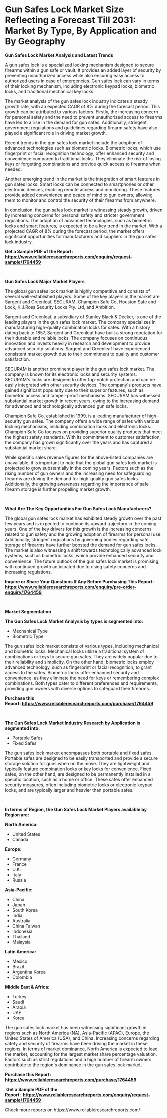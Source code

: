 <p><h1>Gun Safes Lock Market Size Reflecting a Forecast Till 2031: Market By Type, By Application and By Geography</h1></p><p><strong>Gun Safes Lock Market Analysis and Latest Trends</strong></p>
<p><p>A gun safes lock is a specialized locking mechanism designed to secure firearms within a gun safe or vault. It provides an added layer of security by preventing unauthorized access while also ensuring easy access to authorized users in case of emergencies. Gun safes lock can vary in terms of their locking mechanism, including electronic keypad locks, biometric locks, and traditional mechanical key locks.</p><p>The market analysis of the gun safes lock industry indicates a steady growth rate, with an expected CAGR of 8% during the forecast period. This growth can be attributed to various factors. Firstly, the increasing concern for personal safety and the need to prevent unauthorized access to firearms have led to a rise in the demand for gun safes. Additionally, stringent government regulations and guidelines regarding firearm safety have also played a significant role in driving market growth.</p><p>Recent trends in the gun safes lock market include the adoption of advanced technologies such as biometric locks. Biometric locks, which use fingerprint or facial recognition technology, offer enhanced security and convenience compared to traditional locks. They eliminate the risk of losing keys or forgetting combinations and provide quick access to firearms when needed.</p><p>Another emerging trend in the market is the integration of smart features in gun safes locks. Smart locks can be connected to smartphones or other electronic devices, enabling remote access and monitoring. These features provide added convenience and peace of mind to gun owners, allowing them to monitor and control the security of their firearms from anywhere.</p><p>In conclusion, the gun safes lock market is witnessing steady growth, driven by increasing concerns for personal safety and stricter government regulations. The adoption of advanced technologies, such as biometric locks and smart features, is expected to be a key trend in the market. With a projected CAGR of 8% during the forecast period, the market offers significant opportunities for manufacturers and suppliers in the gun safes lock industry.</p></p>
<p><strong>Get a Sample PDF of the Report:&nbsp; <a href="https://www.reliableresearchreports.com/enquiry/request-sample/1764459">https://www.reliableresearchreports.com/enquiry/request-sample/1764459</a></strong></p>
<p>&nbsp;</p>
<p><strong>Gun Safes Lock Major Market Players</strong></p>
<p><p>The global gun safes lock market is highly competitive and consists of several well-established players. Some of the key players in the market are Sargent and Greenleaf, SECURAM, Champion Safe Co, Houston Safe and Lock, K.J.Ross Security Locks Pty. Ltd, and Ambition.</p><p>Sargent and Greenleaf, a subsidiary of Stanley Black & Decker, is one of the leading players in the gun safes lock market. The company specializes in manufacturing high-quality combination locks for safes. With a history dating back to 1857, Sargent and Greenleaf have built a strong reputation for their durable and reliable locks. The company focuses on continuous innovation and invests heavily in research and development to provide advanced security solutions. Sargent and Greenleaf have experienced consistent market growth due to their commitment to quality and customer satisfaction.</p><p>SECURAM is another prominent player in the gun safes lock market. The company is known for its electronic locks and security systems. SECURAM's locks are designed to offer top-notch protection and can be easily integrated with other security devices. The company's products have gained significant popularity due to their superior features, such as biometric access and tamper-proof mechanisms. SECURAM has witnessed substantial market growth in recent years, owing to the increasing demand for advanced and technologically advanced gun safe locks.</p><p>Champion Safe Co, established in 1999, is a leading manufacturer of high-security gun safes. The company offers a wide range of safes with various locking mechanisms, including combination locks and electronic locks. Champion Safe Co focuses on providing superior quality products that meet the highest safety standards. With its commitment to customer satisfaction, the company has grown significantly over the years and has captured a substantial market share.</p><p>While specific sales revenue figures for the above-listed companies are unavailable, it is important to note that the global gun safes lock market is projected to grow substantially in the coming years. Factors such as the rising number of gun owners and the increasing need for safeguarding firearms are driving the demand for high-quality gun safes locks. Additionally, the growing awareness regarding the importance of safe firearm storage is further propelling market growth.</p></p>
<p>&nbsp;</p>
<p><strong>What Are The Key Opportunities For Gun Safes Lock Manufacturers?</strong></p>
<p><p>The global gun safes lock market has exhibited steady growth over the past few years and is expected to continue its upward trajectory in the coming years. One of the key drivers for this growth is the increasing concerns related to gun safety and the growing adoption of firearms for personal use. Additionally, stringent regulations by governing bodies regarding safe storage of firearms have further boosted the demand for gun safes locks. The market is also witnessing a shift towards technologically advanced lock systems, such as biometric locks, which provide enhanced security and convenience. The future outlook of the gun safes lock market is promising, with continued growth anticipated due to rising safety concerns and increasing regulations.</p></p>
<p><strong>Inquire or Share Your Questions If Any Before Purchasing This Report: <a href="https://www.reliableresearchreports.com/enquiry/pre-order-enquiry/1764459">https://www.reliableresearchreports.com/enquiry/pre-order-enquiry/1764459</a></strong></p>
<p>&nbsp;</p>
<p><strong>Market Segmentation</strong></p>
<p><strong>The Gun Safes Lock Market Analysis by types is segmented into:</strong></p>
<p><ul><li>Mechanical Type</li><li>Biometric Type</li></ul></p>
<p><p>The gun safes lock market consists of various types, including mechanical and biometric locks. Mechanical locks utilize a traditional system of combinations or keys to secure gun safes. They are widely popular due to their reliability and simplicity. On the other hand, biometric locks employ advanced technology, such as fingerprint or facial recognition, to grant access to the safes. Biometric locks offer enhanced security and convenience, as they eliminate the need for keys or remembering complex combinations. Both types cater to different preferences and requirements, providing gun owners with diverse options to safeguard their firearms.</p></p>
<p><strong>Purchase this Report:&nbsp;<a href="https://www.reliableresearchreports.com/purchase/1764459">https://www.reliableresearchreports.com/purchase/1764459</a></strong></p>
<p>&nbsp;</p>
<p><strong>The Gun Safes Lock Market Industry Research by Application is segmented into:</strong></p>
<p><ul><li>Portable Safes</li><li>Fixed Safes</li></ul></p>
<p><p>The gun safes lock market encompasses both portable and fixed safes. Portable safes are designed to be easily transported and provide a secure storage solution for guns when on the move. They are lightweight and typically feature combination locks or key locks for convenience. Fixed safes, on the other hand, are designed to be permanently installed in a specific location, such as a home or office. These safes offer enhanced security measures, often including biometric locks or electronic keypad locks, and are typically larger and heavier than portable safes.</p></p>
<p>&nbsp;</p>
<p><strong>In terms of Region, the Gun Safes Lock Market Players available by Region are:</strong></p>
<p>
    <p> <strong> North America: </strong>
        <ul>
            <li>United States</li>
            <li>Canada</li>
        </ul>
        </p> 
    <p> <strong> Europe: </strong>
        <ul>
            <li>Germany</li>
            <li>France</li>
            <li>U.K.</li>
            <li>Italy</li>
            <li>Russia</li>
        </ul>
        </p> 
    <p> <strong> Asia-Pacific: </strong>
        <ul>
            <li>China</li>
            <li>Japan</li>
            <li>South Korea</li>
            <li>India</li>
            <li>Australia</li>
            <li>China Taiwan</li>
            <li>Indonesia</li>
            <li>Thailand</li>
            <li>Malaysia</li>
        </ul>
        </p> 
    <p> <strong> Latin America: </strong>
        <ul>
            <li>Mexico</li>
            <li>Brazil</li>
            <li>Argentina Korea</li>
            <li>Colombia</li>
        </ul>
        </p> 
    <p> <strong> Middle East & Africa: </strong>
        <ul>
            <li>Turkey</li>
            <li>Saudi</li>
            <li>Arabia</li>
            <li>UAE</li>
            <li>Korea</li>
        </ul>
    </p>
    </p>
<p><p>The gun safes lock market has been witnessing significant growth in regions such as North America (NA), Asia-Pacific (APAC), Europe, the United States of America (USA), and China. Increasing concerns regarding safety and security of firearms have been driving the market in these regions. In terms of market dominance, North America is expected to lead the market, accounting for the largest market share percentage valuation. Factors such as strict regulations and a high number of firearm owners contribute to the region's dominance in the gun safes lock market.</p></p>
<p><strong>Purchase this Report: <a href="https://www.reliableresearchreports.com/purchase/1764459">https://www.reliableresearchreports.com/purchase/1764459</a></strong></p>
<p>&nbsp;<strong>Get a Sample PDF of the Report:&nbsp;&nbsp;<a href="https://www.reliableresearchreports.com/enquiry/request-sample/1764459">https://www.reliableresearchreports.com/enquiry/request-sample/1764459</a></strong></p>
<p><strong></strong></p>
<p>Check more reports on https://www.reliableresearchreports.com/</p>